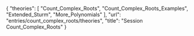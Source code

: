 {
    "theories": [
        "Count_Complex_Roots",
        "Count_Complex_Roots_Examples",
        "Extended_Sturm",
        "More_Polynomials"
    ],
    "url": "entries/count_complex_roots/theories",
    "title": "Session Count_Complex_Roots"
}